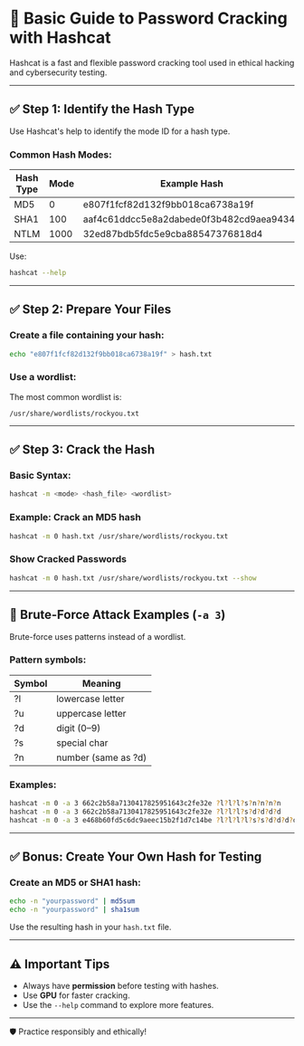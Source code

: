 
# 🔐 Basic Guide to Password Cracking with Hashcat

Hashcat is a fast and flexible password cracking tool used in ethical hacking and cybersecurity testing.

---

## ✅ Step 1: Identify the Hash Type

Use Hashcat's help to identify the mode ID for a hash type.

### Common Hash Modes:
| Hash Type | Mode | Example Hash |
|-----------|------|---------------|
| MD5       | 0    | e807f1fcf82d132f9bb018ca6738a19f |
| SHA1      | 100  | aaf4c61ddcc5e8a2dabede0f3b482cd9aea9434d |
| NTLM      | 1000 | 32ed87bdb5fdc5e9cba88547376818d4 |

Use:
```bash
hashcat --help
```

---

## ✅ Step 2: Prepare Your Files

### Create a file containing your hash:
```bash
echo "e807f1fcf82d132f9bb018ca6738a19f" > hash.txt
```

### Use a wordlist:
The most common wordlist is:
```
/usr/share/wordlists/rockyou.txt
```

---

## ✅ Step 3: Crack the Hash

### Basic Syntax:
```bash
hashcat -m <mode> <hash_file> <wordlist>
```

### Example: Crack an MD5 hash
```bash
hashcat -m 0 hash.txt /usr/share/wordlists/rockyou.txt
```

### Show Cracked Passwords
```bash
hashcat -m 0 hash.txt /usr/share/wordlists/rockyou.txt --show
```

---

## 🔁 Brute-Force Attack Examples (`-a 3`)

Brute-force uses patterns instead of a wordlist.

### Pattern symbols:
| Symbol | Meaning         |
|--------|------------------|
| ?l     | lowercase letter |
| ?u     | uppercase letter |
| ?d     | digit (0–9)      |
| ?s     | special char     |
| ?n     | number (same as ?d) |

### Examples:

```bash
hashcat -m 0 -a 3 662c2b58a7130417825951643c2fe32e ?l?l?l?s?n?n?n?n
hashcat -m 0 -a 3 662c2b58a7130417825951643c2fe32e ?l?l?l?s?d?d?d?d
hashcat -m 0 -a 3 e468b60fd5c6dc9aeec15b2f1d7c14be ?l?l?l?l?s?s?d?d?d?d
```

---

## ✅ Bonus: Create Your Own Hash for Testing

### Create an MD5 or SHA1 hash:
```bash
echo -n "yourpassword" | md5sum
echo -n "yourpassword" | sha1sum
```

Use the resulting hash in your `hash.txt` file.

---

## ⚠️ Important Tips

- Always have **permission** before testing with hashes.
- Use **GPU** for faster cracking.
- Use the `--help` command to explore more features.

---

🛡️ Practice responsibly and ethically!
